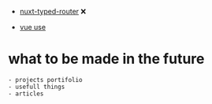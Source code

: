 - [nuxt-typed-router](https://github.com/victorgarciaesgi/nuxt-typed-router) ❌

- [vue use](https://vueuse.org/guide/)


# what to be made  in the future

    - projects portifolio
    - usefull things
    - articles
